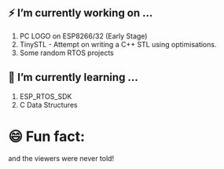 ###  
## ⚡  I’m currently working on ...
1. PC LOGO on ESP8266/32 (Early Stage)
2. TinySTL - Attempt on writing a C++ STL using optimisations.
3. Some random RTOS projects 
## 🌱 I’m currently learning ...
1. ESP_RTOS_SDK
2. C Data Structures
# 😄 Fun fact: 
  
  
  
  and the viewers were never told!
  

